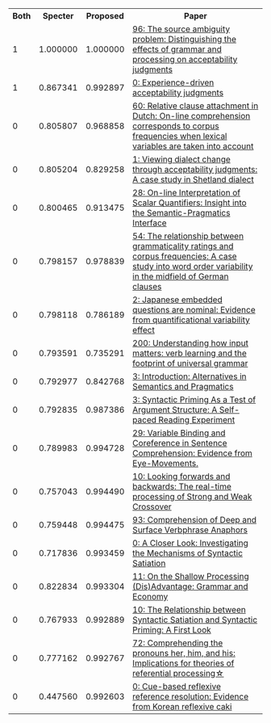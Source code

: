 <html><table><tr>
<th>Both</th>
<th>Specter</th>
<th>Proposed</th>
<th>Paper</th>
</tr>
<tr>
<td>1</td>
<td>1.000000</td>
<td>1.000000</td>
<td><a href="https://www.semanticscholar.org/paper/322145ec7f10b0f725002e07c427008c61440cac">96: The source ambiguity problem: Distinguishing the effects of grammar and processing on acceptability judgments</a></td>
</tr>
<tr>
<td>1</td>
<td>0.867341</td>
<td>0.992897</td>
<td><a href="https://www.semanticscholar.org/paper/e399670881a3fea2af5e341c839b0e5c4791573b">0: Experience-driven acceptability judgments</a></td>
</tr>
<tr>
<td>0</td>
<td>0.805807</td>
<td>0.968858</td>
<td><a href="https://www.semanticscholar.org/paper/60a0146f2fa17a7c1cf8aca5deabf096d627fdf4">60: Relative clause attachment in Dutch: On-line comprehension corresponds to corpus frequencies when lexical variables are taken into account</a></td>
</tr>
<tr>
<td>0</td>
<td>0.805204</td>
<td>0.829258</td>
<td><a href="https://www.semanticscholar.org/paper/6cf8e692f372498205ee390e98077035604974fb">1: Viewing dialect change through acceptability judgments: A case study in Shetland dialect</a></td>
</tr>
<tr>
<td>0</td>
<td>0.800465</td>
<td>0.913475</td>
<td><a href="https://www.semanticscholar.org/paper/7d47a54b4ec6bb9bb0ac897b850f55412ae03770">28: On-line Interpretation of Scalar Quantifiers: Insight into the Semantic-Pragmatics Interface</a></td>
</tr>
<tr>
<td>0</td>
<td>0.798157</td>
<td>0.978839</td>
<td><a href="https://www.semanticscholar.org/paper/d3a2d68033ad86c004941c8724c3c3d207195820">54: The relationship between grammaticality ratings and corpus frequencies: A case study into word order variability in the midfield of German clauses</a></td>
</tr>
<tr>
<td>0</td>
<td>0.798118</td>
<td>0.786189</td>
<td><a href="https://www.semanticscholar.org/paper/df8896e315376cd915817f5c0a141a054e9c5642">2: Japanese embedded questions are nominal: Evidence from quantificational variability effect</a></td>
</tr>
<tr>
<td>0</td>
<td>0.793591</td>
<td>0.735291</td>
<td><a href="https://www.semanticscholar.org/paper/17c547163ddccb464476ae1acd26848100097d1c">200: Understanding how input matters: verb learning and the footprint of universal grammar</a></td>
</tr>
<tr>
<td>0</td>
<td>0.792977</td>
<td>0.842768</td>
<td><a href="https://www.semanticscholar.org/paper/5421311f34541af61f7ef19cae16c2d9c3238b08">3: Introduction: Alternatives in Semantics and Pragmatics</a></td>
</tr>
<tr>
<td>0</td>
<td>0.792835</td>
<td>0.987386</td>
<td><a href="https://www.semanticscholar.org/paper/a3dd96e933898e59afe1772a28a165b80fe48f5f">3: Syntactic Priming As a Test of Argument Structure: A Self-paced Reading Experiment</a></td>
</tr>
<tr>
<td>0</td>
<td>0.789983</td>
<td>0.994728</td>
<td><a href="https://www.semanticscholar.org/paper/c16b4ba7a9eadbfec061d59db01ac097427c7b80">29: Variable Binding and Coreference in Sentence Comprehension: Evidence from Eye-Movements.</a></td>
</tr>
<tr>
<td>0</td>
<td>0.757043</td>
<td>0.994490</td>
<td><a href="https://www.semanticscholar.org/paper/7b8fb849a4bf003133e255e41f7f1f25817e5e46">10: Looking forwards and backwards: The real-time processing of Strong and Weak Crossover</a></td>
</tr>
<tr>
<td>0</td>
<td>0.759448</td>
<td>0.994475</td>
<td><a href="https://www.semanticscholar.org/paper/7ef024947b36d6c12724a4f37248f0da134f3f2b">93: Comprehension of Deep and Surface Verbphrase Anaphors</a></td>
</tr>
<tr>
<td>0</td>
<td>0.717836</td>
<td>0.993459</td>
<td><a href="https://www.semanticscholar.org/paper/8176852e79d9da49587a07c88f0f6bb9bdd4fef9">0: A Closer Look: Investigating the Mechanisms of Syntactic Satiation</a></td>
</tr>
<tr>
<td>0</td>
<td>0.822834</td>
<td>0.993304</td>
<td><a href="https://www.semanticscholar.org/paper/54b3fa546ceff5f047b452ec9edb911dbedbc369">11: On the Shallow Processing (Dis)Advantage: Grammar and Economy</a></td>
</tr>
<tr>
<td>0</td>
<td>0.767933</td>
<td>0.992889</td>
<td><a href="https://www.semanticscholar.org/paper/00a880fbc335b66c7e815d0232a522e1b072010b">10: The Relationship between Syntactic Satiation and Syntactic Priming: A First Look</a></td>
</tr>
<tr>
<td>0</td>
<td>0.777162</td>
<td>0.992767</td>
<td><a href="https://www.semanticscholar.org/paper/e1b303f4c1454be4137e8b88820c41a64ebdb073">72: Comprehending the pronouns her, him, and his: Implications for theories of referential processing☆</a></td>
</tr>
<tr>
<td>0</td>
<td>0.447560</td>
<td>0.992603</td>
<td><a href="https://www.semanticscholar.org/paper/be1207f8be7e91698c623b7b0e4b6d7f437d86e4">0: Cue-based reflexive reference resolution: Evidence from Korean reflexive caki</a></td>
</tr>
</table></html>
